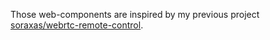 Those web-components are inspired by my previous project [soraxas/webrtc-remote-control](https://github.com/soraxas/webrtc-remote-control/tree/master/demo/shared/js/components).
